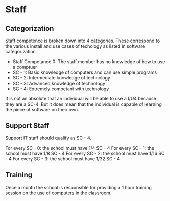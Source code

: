 # Staff

## Categorization

Staff competence is broken down into 4 categories. These correspond to the various install and use cases of techology as listed in software categorization.

* Staff Competance 0: The staff member has no knowledge of how to use a comptuer
* SC - 1: Basic knowledge of computers and can use simple programs
* SC - 2: Intermediate knowledge of technology
* SC - 3: Advanced knowledge of technology
* SC - 4: Extremely competant with technology

It is not an absolute that an individual will be able to use a I/U4 because they are a SC-4. But it does mean that the individual is capable of learning the piece of software on their own.

## Support Staff

Support IT staff should qualify as SC - 4.

For every SC - 0: the school must have 1/4 SC - 4
For every SC - 1: the school must have 1/8 SC - 4
For every SC - 2: the school must have 1/16 SC - 4
For every SC - 3: the school must have 1/32 SC - 4

## Training

Once a month the school is responsible for providing a 1 hour training session on the use of computers in the classroom.
